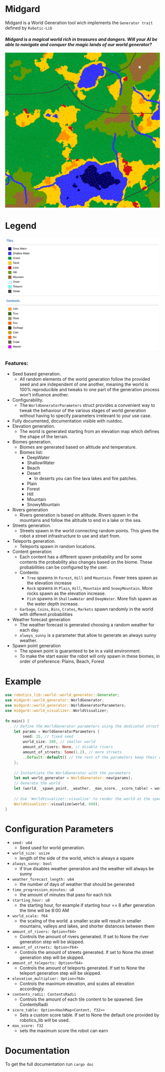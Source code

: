 # Midgard

Midgard is a World Generation tool wich implements the `Generator trait` defined by `Robotic-Lib`

#### *Midgard is a magical world rich in treasures and dangers. Will your AI be able to navigate and conquer the magic lands of our world generator?*

![World render](misc/world_render.png)

# Legend

![Legend of the map](misc/legend.png)

### Features:
* Seed based generation.
    * All random elements of the world generation follow the provided seed and are independent of one another,
      meaning the world is 100% reproducible and tweaks to one part of the generation process won't influence 
      another.
* Configurability.
    * The `WorldGeneratorParameters` struct provides a convenient way to tweak the behaviour of the various
      stages of world generation without having to specify parameters irrelevant to your use case.
* Fully documented, documentation visible with rustdoc.
* Elevation generation.
    * The world is generated starting from an elevation map which defines the shape of the terrain.
* Biomes generation.
    * Biomes are generated based on altitude and temperature.
    * Biomes list:
        * DeepWater
        * ShallowWater
        * Beach
        * Desert
          * In deserts you can fine lava lakes and fire patches.
        * Plain
        * Forest
        * Hill
        * Mountain
        * SnowyMountain
* Rivers generation
    * Rivers generation is based on altitude. Rivers spawn in the mountains and follow the altitude to end in a lake or the sea.
* Streets generation.
    * Streets spawn in the world connecting random points. This gives the robot a street infrastructure to use and start from.
* Teleports generation.
    * Teleports spawn in random locations.
* Content generation
    * Each content has a different spawn probability and for some contents the probability also changes based on the biome.
      These probabilities can be configured by the user.
    * Contents:
        * `Tree` spawns in `Forest`, `Hill` and `Mountain`. Fewer trees spawn as the elevation increase
        * `Rock` spawns in `Plain`, `Hill`, `Mountain` and `SnowyMountain`. More rocks spawn as the elevation increase.
        * `Fish` spawns in `ShallowWater` and `DeepWater`. More fish spawn as the water depth increase.
    * `Garbage`, `Coins`, `Bins`, `Crates`, `Markets` spawn randomly in the world with different probabilities
* Weather forecast generation
    * The weather forecast is generated choosing a random weather for each day.
    * `always_sunny` is a parameter that allow to generate an always sunny weather.
* Spawn point generation
    * The spawn point is guaranteed to be in a valid environment.
    * To make the start easier the robot will only spawn in these biomes, in order of preference: Plains, Beach, Forest


# Example

```rust
use robotics_lib::world::world_generator::Generator;
use midgard::world_generator::WorldGenerator;
use midgard::world_generator::WorldGeneratorParameters;
use midgard::world_visualizer::WorldVisualizer;

fn main() {
    // Define the WorldGenerator parameters using the dedicated struct
    let params = WorldGeneratorParameters {
        seed: 15, // fixed seed
        world_size: 200, // smaller world
        amount_of_rivers: None, // disable rivers
        amount_of_streets: Some(1.2), // more streets
        ..Default::default() // the rest of the parameters keep their default value
    };

    // Instantiate the WorldGenerator with the parameters
    let mut world_generator = WorldGenerator::new(params);
    // Generate the world
    let (world, _spawn_point, _weather, _max_score, _score_table) = world_generator.gen();

    // Use 'WorldVisualizer::visualize' to render the world at the specified resolution
    WorldVisualizer::visualize(world, 600);
}
```

# Configuration Parameters

* `seed: u64`
  * Seed used for world generation.
* `world_size: usize`
  * length of the side of the world, which is always a square
* `always_sunny: bool`
  * if true disables weather generation and the weather will always be sunny
* `weather_forecast_length: u64`
  * the number of days of weather that should be generated
* `time_progression_minutes: u8`
  * the amount of minutes that pass for each tick
* `starting_hour: u8`
  * the starting hour, for example if starting hour == 8 after generation the time will be 8:00 AM
* `world_scale: f64`
  * the scaling of the world. a smaller scale will result in smaller mountains, valleys and lakes, 
   and shorter distances between them
* `amount_of_rivers: Option<f64>`
  * Controls the amount of rivers generated. If set to None the river generation step will be skipped.
* `amount_of_streets: Option<f64>`
  * Controls the amount of streets generated. If set to None the street generation step will be skipped.
* `amount_of_teleports: Option<f64>`
  * Controls the amount of teleports generated. If set to None the teleport generation step will be skipped.
* `elevation_multiplier: Option<f64>`
  * Controls the maximum elevation, and scales all elevation accordingly.
* `contents_radii: ContentsRadii`
  * Controls the amount of each tile content to be spawned. See ContentsRadii
* `score_table: Option<HashMap<Content, f32>>`
  * Sets a custom score table. If set to None the default one provided by robotics_lib will be used.
* `max_score: f32`
  * sets the maximum score the robot can earn

# Documentation

To get the full documentation run `cargo doc`
